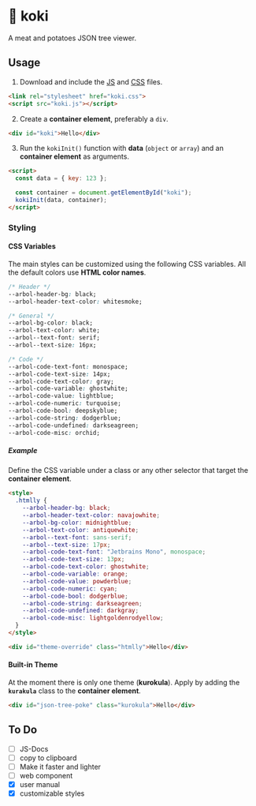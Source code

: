 # 🌳 koki

A meat and potatoes JSON tree viewer.

## Usage

1. Download and include the [JS](https://raw.githubusercontent.com/Indyandie/koki/refs/heads/main/koki.js) and [CSS](https://raw.githubusercontent.com/Indyandie/koki/refs/heads/main/koki.css) files.

```html
<link rel="stylesheet" href="koki.css">
<script src="koki.js"></script>
```

2. Create a **container element**, preferably a `div`.

```html
<div id="koki">Hello</div>
```

3. Run the `kokiInit()` function with **data** (`object` or `array`) and an **container element** as arguments.

```html
<script>
  const data = { key: 123 };

  const container = document.getElementById("koki");
  kokiInit(data, container);
</script>
```

### Styling

#### CSS Variables

The main styles can be customized using the following CSS variables. All the default colors use **HTML color names**.

```css
/* Header */
--arbol-header-bg: black;
--arbol-header-text-color: whitesmoke;

/* General */
--arbol-bg-color: black;
--arbol-text-color: white;
--arbol--text-font: serif;
--arbol--text-size: 16px;

/* Code */
--arbol-code-text-font: monospace;
--arbol-code-text-size: 14px;
--arbol-code-text-color: gray;
--arbol-code-variable: ghostwhite;
--arbol-code-value: lightblue;
--arbol-code-numeric: turquoise;
--arbol-code-bool: deepskyblue;
--arbol-code-string: dodgerblue;
--arbol-code-undefined: darkseagreen;
--arbol-code-misc: orchid;
```

##### Example

Define the CSS variable under a class or any other selector that target the **container element**.

```html
<style>
  .htmlly {
    --arbol-header-bg: black;
    --arbol-header-text-color: navajowhite;
    --arbol-bg-color: midnightblue;
    --arbol-text-color: antiquewhite;
    --arbol--text-font: sans-serif;
    --arbol--text-size: 17px;
    --arbol-code-text-font: "Jetbrains Mono", monospace;
    --arbol-code-text-size: 13px;
    --arbol-code-text-color: ghostwhite;
    --arbol-code-variable: orange;
    --arbol-code-value: powderblue;
    --arbol-code-numeric: cyan;
    --arbol-code-bool: dodgerblue;
    --arbol-code-string: darkseagreen;
    --arbol-code-undefined: darkgray;
    --arbol-code-misc: lightgoldenrodyellow;
  }
</style>

<div id="theme-override" class="htmlly">Hello</div>
```

#### Built-in Theme

At the moment there is only one theme (**kurokula**). Apply by adding the **`kurakula`** class to the **container element**.

```html
<div id="json-tree-poke" class="kurokula">Hello</div>
```

## To Do

- [ ] JS-Docs
- [ ] copy to clipboard
- [ ] Make it faster and lighter
- [ ] web component
- [x] user manual
- [x] customizable styles
